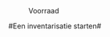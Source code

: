 <properties>
	<page>
		<title>Voorraad</title>
	</page>
	<menu>
		<position>Voorraad 
		<title>Introductie</title>
	</menu>
</properties>

#Een inventarisatie starten#
<description>
